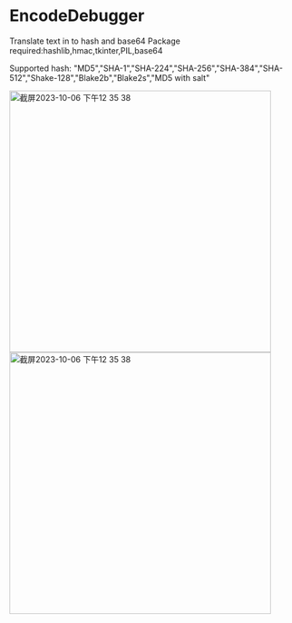 # EncodeDebugger
Translate text in to hash and base64
Package required:hashlib,hmac,tkinter,PIL,base64


Supported hash:
"MD5","SHA-1","SHA-224","SHA-256","SHA-384","SHA-512","Shake-128","Blake2b","Blake2s","MD5 with salt"

<img width="461" alt="截屏2023-10-06 下午12 35 38" src="https://github.com/snowflake2432/EncodeDebugger/assets/147137312/1d245109-8994-421e-a1b7-d90ff0d060a2"><img width="461" alt="截屏2023-10-06 下午12 35 38" src="https://github.com/snowflake2432/EncodeDebugger/assets/147137312/07e7162f-8773-49d9-a50f-aab27324714e">
